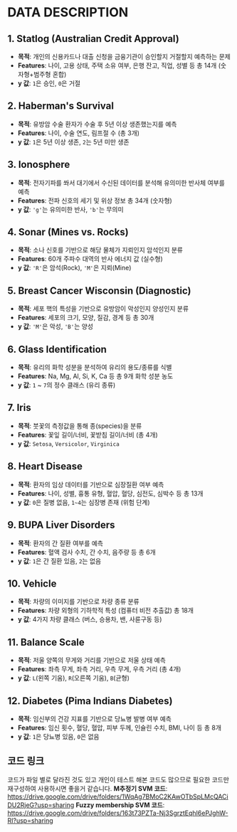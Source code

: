 # DATA DESCRIPTION

## 1. Statlog (Australian Credit Approval)
- **목적**: 개인의 신용카드나 대출 신청을 금융기관이 승인할지 거절할지 예측하는 문제  
- **Features**: 나이, 고용 상태, 주택 소유 여부, 은행 잔고, 직업, 성별 등 총 14개 (숫자형+범주형 혼합)  
- **y 값**: `1`은 승인, `0`은 거절  

## 2. Haberman's Survival
- **목적**: 유방암 수술 환자가 수술 후 5년 이상 생존했는지를 예측  
- **Features**: 나이, 수술 연도, 림프절 수 (총 3개)  
- **y 값**: `1`은 5년 이상 생존, `2`는 5년 미만 생존  

## 3. Ionosphere
- **목적**: 전자기파를 쏴서 대기에서 수신된 데이터를 분석해 유의미한 반사체 여부를 예측  
- **Features**: 전파 신호의 세기 및 위상 정보 총 34개 (숫자형)  
- **y 값**: `'g'`는 유의미한 반사, `'b'`는 무의미  

## 4. Sonar (Mines vs. Rocks)
- **목적**: 소나 신호를 기반으로 해당 물체가 지뢰인지 암석인지 분류  
- **Features**: 60개 주파수 대역의 반사 에너지 값 (실수형)  
- **y 값**: `'R'`은 암석(Rock), `'M'`은 지뢰(Mine)  

## 5. Breast Cancer Wisconsin (Diagnostic)
- **목적**: 세포 핵의 특성을 기반으로 유방암이 악성인지 양성인지 분류  
- **Features**: 세포의 크기, 모양, 질감, 경계 등 총 30개  
- **y 값**: `'M'`은 악성, `'B'`는 양성  

## 6. Glass Identification
- **목적**: 유리의 화학 성분을 분석하여 유리의 용도/종류를 식별  
- **Features**: Na, Mg, Al, Si, K, Ca 등 총 9개 화학 성분 농도  
- **y 값**: `1` ~ `7`의 정수 클래스 (유리 종류)  

## 7. Iris
- **목적**: 붓꽃의 측정값을 통해 종(species)을 분류  
- **Features**: 꽃잎 길이/너비, 꽃받침 길이/너비 (총 4개)  
- **y 값**: `Setosa`, `Versicolor`, `Virginica`  

## 8. Heart Disease
- **목적**: 환자의 임상 데이터를 기반으로 심장질환 여부 예측  
- **Features**: 나이, 성별, 흉통 유형, 혈압, 혈당, 심전도, 심박수 등 총 13개  
- **y 값**: `0`은 질병 없음, `1~4`는 심장병 존재 (위험 단계)  

## 9. BUPA Liver Disorders
- **목적**: 환자의 간 질환 여부를 예측  
- **Features**: 혈액 검사 수치, 간 수치, 음주량 등 총 6개  
- **y 값**: `1`은 간 질환 있음, `2`는 없음  

## 10. Vehicle
- **목적**: 차량의 이미지를 기반으로 차량 종류 분류  
- **Features**: 차량 외형의 기하학적 특성 (컴퓨터 비전 추출값) 총 18개  
- **y 값**: 4가지 차량 클래스 (버스, 승용차, 밴, 사륜구동 등)  

## 11. Balance Scale
- **목적**: 저울 양쪽의 무게와 거리를 기반으로 저울 상태 예측  
- **Features**: 좌측 무게, 좌측 거리, 우측 무게, 우측 거리 (총 4개)  
- **y 값**: `L`(왼쪽 기움), `R`(오른쪽 기움), `B`(균형)  

## 12. Diabetes (Pima Indians Diabetes)
- **목적**: 임신부의 건강 지표를 기반으로 당뇨병 발병 여부 예측  
- **Features**: 임신 횟수, 혈당, 혈압, 피부 두께, 인슐린 수치, BMI, 나이 등 총 8개  
- **y 값**: `1`은 당뇨병 있음, `0`은 없음

## 코드 링크
코드가 파일 별로 달라진 것도 있고 개인이 테스트 해본 코드도 많으므로 필요한 코드만 재구성하여 사용하시면 좋을거 같습니다. 
**M추정기 SVM 코드**: https://drive.google.com/drive/folders/1WqAg7BMoC2KAwOTbSpLMcQACiDU2RjeG?usp=sharing
**Fuzzy membership SVM 코드**: https://drive.google.com/drive/folders/163t73PZTa-Nj3SgrztEqhI6ePJghW-RI?usp=sharing
